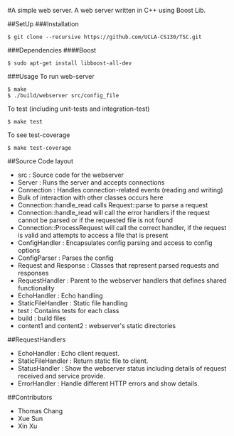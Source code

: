 #A simple web server.
A web server written in C++ using Boost Lib. 

##SetUp
###Installation
```
$ git clone --recursive https://github.com/UCLA-CS130/TSC.git
```
###Dependencies
####Boost
```
$ sudo apt-get install libboost-all-dev
```
###Usage
To run web-server
```
$ make
$ ./build/webserver src/config_file
```
To test (including unit-tests and integration-test)
```
$ make test
```
To see test-coverage
```
$ make test-coverage
```
##Source Code layout
- src : Source code for the webserver
 - Server : Runs the server and accepts connections
 - Connection : Handles connection-related events (reading and writing)
  - Bulk of interaction with other classes occurs here 
  - Connection::handle_read calls Request::parse to parse a request
  - Connection::handle_read will call the error handlers if the request cannot be parsed or if the requested file is not found
  - Connection::ProcessRequest will call the correct handler, if the request is valid and attempts to access a file that is present
 - ConfigHandler : Encapsulates config parsing and access to config options
 - ConfigParser : Parses the config
 - Request and Response : Classes that represent parsed requests and responses
 - RequestHandler : Parent to the webserver handlers that defines shared functionality
 - EchoHandler : Echo handling
 - StaticFileHandler : Static file handling
- test : Contains tests for each class
- build : build files
- content1 and content2 : webserver's static directories

##RequestHandlers
- EchoHandler : Echo client request.
- StaticFileHandler : Return static file to client.
- StatusHandler : Show the webserver status including details of request received and service provide.
- ErrorHandler : Handle different HTTP errors and show details.



##Contributors
- Thomas Chang
- Xue Sun
- Xin Xu
